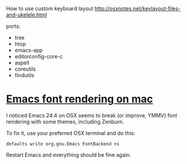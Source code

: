 How to use custom keyboard layout http://osxnotes.net/keylayout-files-and-ukelele.html

ports:
* tree
* htop
* emacs-app
* editorconfig-core-c
* aspell
* coreutils
* findutils

# [Emacs font rendering on mac](https://www.reddit.com/r/emacs/comments/2jwxbl/fix_font_rendering_on_osx_emacs_244/)

I noticed Emacs 24.4 on OSX seems to break (or improve, YMMV) font rendering with some themes, including Zenburn.

To fix it, use your preferred OSX terminal and do this:

`defaults write org.gnu.Emacs FontBackend ns`

Restart Emacs and everything should be fine again.
